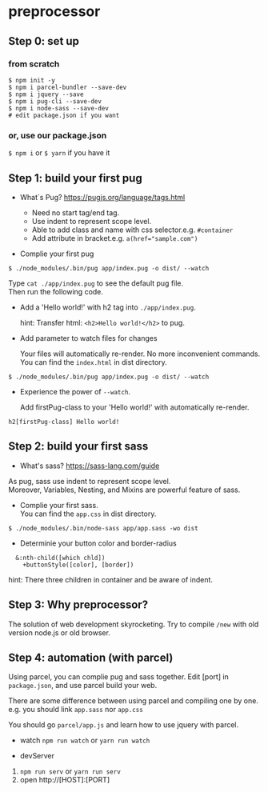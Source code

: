 # preprocessor

## Step 0: set up

### from scratch

```
$ npm init -y
$ npm i parcel-bundler --save-dev
$ npm i jquery --save
$ npm i pug-cli --save-dev
$ npm i node-sass --save-dev
# edit package.json if you want
```

### or, use our package.json

`$ npm i` or `$ yarn` if you have it


## Step 1: build your first pug
* What`s Pug?
https://pugjs.org/language/tags.html
    * Need no start tag/end tag.
    * Use indent to represent scope level.
    * Able to add class and name with css selector.e.g. `#container`
    * Add attribute in bracket.e.g. `a(href="sample.com")`

* Complie your first pug

`$ ./node_modules/.bin/pug app/index.pug -o dist/ --watch`

Type `cat ./app/index.pug` to see the default pug file.</br>
Then run the following code.

* Add a 'Hello world!' with h2 tag into `./app/index.pug`.

  hint: Transfer html: `<h2>Hello world!</h2>` to pug.

* Add parameter to  watch files for changes

  Your files will automatically re-render. No more inconvenient commands.</br>
  You can find the `index.html` in dist directory.

`$ ./node_modules/.bin/pug app/index.pug -o dist/ --watch`

* Experience the power of `--watch`.

  Add firstPug-class to your 'Hello world!' with automatically re-render.

`h2[firstPug-class] Hello world!`


## Step 2: build your first sass

* What's sass?
https://sass-lang.com/guide

As pug, sass use indent to represent scope level.</br>
Moreover, Variables, Nesting, and Mixins are powerful feature of sass.

* Complie your first sass.</br>
  You can find the `app.css` in dist directory.

`$ ./node_modules/.bin/node-sass app/app.sass -wo dist`

* Determinie your button color and border-radius
```
  &:nth-child([which chld])
    +buttonStyle([color], [border])
```
hint: There three children in container and be aware of indent.


## Step 3: Why preprocessor?

The  solution of web development skyrocketing.
Try to compile `/new` with old version node.js or old browser.

## Step 4: automation (with parcel)

Using parcel, you can complie pug and sass together.
Edit [port] in `package.json`, and use parcel build your web.

There are some difference between using parcel and compiling one by one.
e.g. you should link `app.sass` nor `app.css`

You should go `parcel/app.js` and learn how to use jquery with parcel.

* watch
`npm run watch` or `yarn run watch`

* devServer
1. `npm run serv` or `yarn run serv`
2. open http://[HOST]:[PORT]

